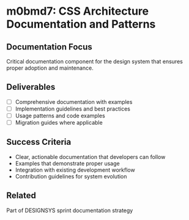 # m0bmd7: CSS Architecture Documentation and Patterns

## Documentation Focus
Critical documentation component for the design system that ensures proper adoption and maintenance.

## Deliverables
- [ ] Comprehensive documentation with examples
- [ ] Implementation guidelines and best practices
- [ ] Usage patterns and code examples
- [ ] Migration guides where applicable

## Success Criteria
- Clear, actionable documentation that developers can follow
- Examples that demonstrate proper usage
- Integration with existing development workflow
- Contribution guidelines for system evolution

## Related
Part of DESIGNSYS sprint documentation strategy